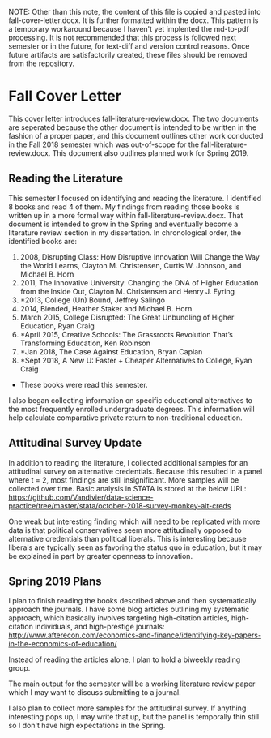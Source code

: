 NOTE: Other than this note, the content of this file is copied and pasted into fall-cover-letter.docx. It is further formatted within the docx. This pattern is a temporary workaround because I haven't yet implented the md-to-pdf processing. It is not recommended that this process is followed next semester or in the future, for text-diff and version control reasons. Once future artifacts are satisfactorily created, these files should be removed from the repository.

# Fall Cover Letter

This cover letter introduces fall-literature-review.docx. The two documents are seperated because the other document is intended to be written in the fashion of a proper paper, and this document outlines other work conducted in the Fall 2018 semester which was out-of-scope for the fall-literature-review.docx. This document also outlines planned work for Spring 2019.

## Reading the Literature

This semester I focused on identifying and reading the literature. I identified 8 books and read 4 of them. My findings from reading those books is written up in a more formal way within fall-literature-review.docx. That document is intended to grow in the Spring and eventually become a literature review section in my dissertation. In chronological order, the identified books are:

1. 2008, Disrupting Class: How Disruptive Innovation Will Change the Way the World Learns, Clayton M. Christensen, Curtis W. Johnson, and Michael B. Horn
2. 2011, The Innovative University: Changing the DNA of Higher Education from the Inside Out, Clayton M. Christensen and Henry J. Eyring
3. *2013, College (Un) Bound, Jeffrey Salingo
4. 2014, Blended, Heather Staker and Michael B. Horn
5. March 2015, College Disrupted: The Great Unbundling of Higher Education, Ryan Craig
6. *April 2015, Creative Schools: The Grassroots Revolution That’s Transforming Education, Ken Robinson
7. *Jan 2018, The Case Against Education, Bryan Caplan
8. *Sept 2018, A New U: Faster + Cheaper Alternatives to College, Ryan Craig

* These books were read this semester.

I also began collecting information on specific educational alternatives to the most frequently enrolled undergraduate degrees. This information will help calculate comparative private return to non-traditional education.

## Attitudinal Survey Update

In addition to reading the literature, I collected additional samples for an attitudinal survey on alternative credentials. Because this resulted in a panel where t = 2, most findings are still insignificant. More samples will be collected over time. Basic analysis in STATA is stored at the below URL:
https://github.com/Vandivier/data-science-practice/tree/master/stata/october-2018-survey-monkey-alt-creds

One weak but interesting finding which will need to be replicated with more data is that political conservatives seem more attitudinally opposed to alternative credentials than political liberals. This is interesting because liberals are typically seen as favoring the status quo in education, but it may be explained in part by greater openness to innovation.

## Spring 2019 Plans

I plan to finish reading the books described above and then systematically approach the journals. I have some blog articles outlining my systematic approach, which basically involves targeting high-citation articles, high-citation individuals, and high-prestige journals:
http://www.afterecon.com/economics-and-finance/identifying-key-papers-in-the-economics-of-education/

Instead of reading the articles alone, I plan to hold a biweekly reading group.

The main output for the semester will be a working literature review paper which I may want to discuss submitting to a journal.

I also plan to collect more samples for the attitudinal survey. If anything interesting pops up, I may write that up, but the panel is temporally thin still so I don't have high expectations in the Spring.
